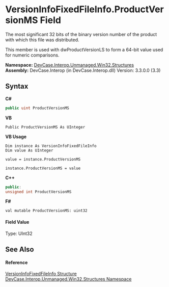 # VersionInfoFixedFileInfo.ProductVersionMS Field
 

The most significant 32 bits of the binary version number of the product with which this file was distributed. 

 This member is used with dwProductVersionLS to form a 64-bit value used for numeric comparisons.

**Namespace:**&nbsp;<a href="N_DevCase_Interop_Unmanaged_Win32_Structures">DevCase.Interop.Unmanaged.Win32.Structures</a><br />**Assembly:**&nbsp;DevCase.Interop (in DevCase.Interop.dll) Version: 3.3.0.0 (3.3)

## Syntax

**C#**<br />
``` C#
public uint ProductVersionMS
```

**VB**<br />
``` VB
Public ProductVersionMS As UInteger
```

**VB Usage**<br />
``` VB Usage
Dim instance As VersionInfoFixedFileInfo
Dim value As UInteger

value = instance.ProductVersionMS

instance.ProductVersionMS = value
```

**C++**<br />
``` C++
public:
unsigned int ProductVersionMS
```

**F#**<br />
``` F#
val mutable ProductVersionMS: uint32
```


#### Field Value
Type: UInt32

## See Also


#### Reference
<a href="T_DevCase_Interop_Unmanaged_Win32_Structures_VersionInfoFixedFileInfo">VersionInfoFixedFileInfo Structure</a><br /><a href="N_DevCase_Interop_Unmanaged_Win32_Structures">DevCase.Interop.Unmanaged.Win32.Structures Namespace</a><br />